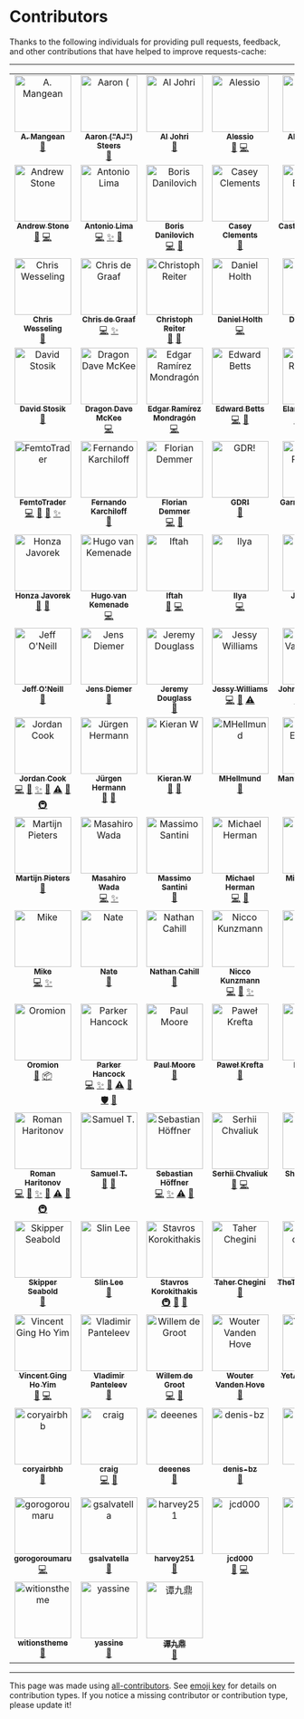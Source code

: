 # Contributors
Thanks to the following individuals for providing pull requests, feedback, and other
contributions that have helped to improve requests-cache:

---

<!-- ALL-CONTRIBUTORS-LIST:START - Do not remove or modify this section -->
<!-- prettier-ignore-start -->
<!-- markdownlint-disable -->
<table>
  <tbody>
    <tr>
      <td align="center" valign="top" width="14.28%"><a href="https://github.com/amangean"><img src="https://avatars.githubusercontent.com/u/3106815?v=4?s=100" width="100px;" alt="A. Mangean"/><br /><sub><b>A. Mangean</b></sub></a><br /><a href="https://github.com/requests-cache/requests-cache/issues?q=author%3Aamangean" title="Bug reports">🐛</a></td>
      <td align="center" valign="top" width="14.28%"><a href="https://meltano.com/"><img src="https://avatars.githubusercontent.com/u/18150651?v=4?s=100" width="100px;" alt="Aaron ("AJ") Steers"/><br /><sub><b>Aaron ("AJ") Steers</b></sub></a><br /><a href="#ideas-aaronsteers" title="Ideas, Planning, & Feedback">🤔</a></td>
      <td align="center" valign="top" width="14.28%"><a href="http://aljohri.com/"><img src="https://avatars.githubusercontent.com/u/2790092?v=4?s=100" width="100px;" alt="Al Johri"/><br /><sub><b>Al Johri</b></sub></a><br /><a href="#ideas-AlJohri" title="Ideas, Planning, & Feedback">🤔</a></td>
      <td align="center" valign="top" width="14.28%"><a href="https://github.com/olk-m"><img src="https://avatars.githubusercontent.com/u/148966056?v=4?s=100" width="100px;" alt="Alessio"/><br /><sub><b>Alessio</b></sub></a><br /><a href="https://github.com/requests-cache/requests-cache/issues?q=author%3Aolk-m" title="Bug reports">🐛</a> <a href="https://github.com/requests-cache/requests-cache/commits?author=olk-m" title="Code">💻</a></td>
      <td align="center" valign="top" width="14.28%"><a href="http://grep.ro/"><img src="https://avatars.githubusercontent.com/u/27617?v=4?s=100" width="100px;" alt="Alex Morega"/><br /><sub><b>Alex Morega</b></sub></a><br /><a href="https://github.com/requests-cache/requests-cache/commits?author=mgax" title="Documentation">📖</a> <a href="https://github.com/requests-cache/requests-cache/issues?q=author%3Amgax" title="Bug reports">🐛</a></td>
      <td align="center" valign="top" width="14.28%"><a href="https://github.com/meowcoder"><img src="https://avatars.githubusercontent.com/u/287868?v=4?s=100" width="100px;" alt="Alex Sinitsin"/><br /><sub><b>Alex Sinitsin</b></sub></a><br /><a href="https://github.com/requests-cache/requests-cache/commits?author=meowcoder" title="Code">💻</a> <a href="https://github.com/requests-cache/requests-cache/issues?q=author%3Ameowcoder" title="Bug reports">🐛</a></td>
      <td align="center" valign="top" width="14.28%"><a href="https://github.com/andrewkittredge"><img src="https://avatars.githubusercontent.com/u/430274?v=4?s=100" width="100px;" alt="Andrew Kittredge"/><br /><sub><b>Andrew Kittredge</b></sub></a><br /><a href="https://github.com/requests-cache/requests-cache/commits?author=andrewkittredge" title="Documentation">📖</a></td>
    </tr>
    <tr>
      <td align="center" valign="top" width="14.28%"><a href="https://github.com/thatguystone"><img src="https://avatars.githubusercontent.com/u/921573?v=4?s=100" width="100px;" alt="Andrew Stone"/><br /><sub><b>Andrew Stone</b></sub></a><br /><a href="https://github.com/requests-cache/requests-cache/issues?q=author%3Athatguystone" title="Bug reports">🐛</a> <a href="https://github.com/requests-cache/requests-cache/commits?author=thatguystone" title="Code">💻</a></td>
      <td align="center" valign="top" width="14.28%"><a href="https://themiurgo.github.io/website"><img src="https://avatars.githubusercontent.com/u/920728?v=4?s=100" width="100px;" alt="Antonio Lima"/><br /><sub><b>Antonio Lima</b></sub></a><br /><a href="https://github.com/requests-cache/requests-cache/commits?author=themiurgo" title="Code">💻</a> <a href="#feature-themiurgo" title="New features">✨</a> <a href="#ideas-themiurgo" title="Ideas, Planning, & Feedback">🤔</a></td>
      <td align="center" valign="top" width="14.28%"><a href="https://github.com/borisdan"><img src="https://avatars.githubusercontent.com/u/5167646?v=4?s=100" width="100px;" alt="Boris Danilovich"/><br /><sub><b>Boris Danilovich</b></sub></a><br /><a href="https://github.com/requests-cache/requests-cache/commits?author=borisdan" title="Code">💻</a> <a href="https://github.com/requests-cache/requests-cache/issues?q=author%3Aborisdan" title="Bug reports">🐛</a></td>
      <td align="center" valign="top" width="14.28%"><a href="https://github.com/caseyclements"><img src="https://avatars.githubusercontent.com/u/737181?v=4?s=100" width="100px;" alt="Casey Clements"/><br /><sub><b>Casey Clements</b></sub></a><br /><a href="#ideas-caseyclements" title="Ideas, Planning, & Feedback">🤔</a></td>
      <td align="center" valign="top" width="14.28%"><a href="https://castedo.com/"><img src="https://avatars.githubusercontent.com/u/1416766?v=4?s=100" width="100px;" alt="Castedo Ellerman"/><br /><sub><b>Castedo Ellerman</b></sub></a><br /><a href="https://github.com/requests-cache/requests-cache/issues?q=author%3Acastedo" title="Bug reports">🐛</a> <a href="#ideas-castedo" title="Ideas, Planning, & Feedback">🤔</a></td>
      <td align="center" valign="top" width="14.28%"><a href="http://char101.github.io/"><img src="https://avatars.githubusercontent.com/u/71255?v=4?s=100" width="100px;" alt="Charles"/><br /><sub><b>Charles</b></sub></a><br /><a href="https://github.com/requests-cache/requests-cache/issues?q=author%3Achar101" title="Bug reports">🐛</a></td>
      <td align="center" valign="top" width="14.28%"><a href="https://github.com/charles-cooper"><img src="https://avatars.githubusercontent.com/u/3867501?v=4?s=100" width="100px;" alt="Charles Cooper"/><br /><sub><b>Charles Cooper</b></sub></a><br /><a href="https://github.com/requests-cache/requests-cache/issues?q=author%3Acharles-cooper" title="Bug reports">🐛</a> <a href="https://github.com/requests-cache/requests-cache/commits?author=charles-cooper" title="Code">💻</a></td>
    </tr>
    <tr>
      <td align="center" valign="top" width="14.28%"><a href="https://github.com/CharString"><img src="https://avatars.githubusercontent.com/u/325643?v=4?s=100" width="100px;" alt="Chris Wesseling"/><br /><sub><b>Chris Wesseling</b></sub></a><br /><a href="#ideas-CharString" title="Ideas, Planning, & Feedback">🤔</a></td>
      <td align="center" valign="top" width="14.28%"><a href="https://github.com/christopher-dG"><img src="https://avatars.githubusercontent.com/u/17228795?v=4?s=100" width="100px;" alt="Chris de Graaf"/><br /><sub><b>Chris de Graaf</b></sub></a><br /><a href="https://github.com/requests-cache/requests-cache/commits?author=christopher-dG" title="Code">💻</a> <a href="#feature-christopher-dG" title="New features">✨</a></td>
      <td align="center" valign="top" width="14.28%"><a href="http://lazka.github.io/"><img src="https://avatars.githubusercontent.com/u/991986?v=4?s=100" width="100px;" alt="Christoph Reiter"/><br /><sub><b>Christoph Reiter</b></sub></a><br /><a href="https://github.com/requests-cache/requests-cache/issues?q=author%3Alazka" title="Bug reports">🐛</a> <a href="#ideas-lazka" title="Ideas, Planning, & Feedback">🤔</a></td>
      <td align="center" valign="top" width="14.28%"><a href="https://monotreme.club/"><img src="https://avatars.githubusercontent.com/u/208018?v=4?s=100" width="100px;" alt="Daniel Holth"/><br /><sub><b>Daniel Holth</b></sub></a><br /><a href="https://github.com/requests-cache/requests-cache/commits?author=dholth" title="Code">💻</a></td>
      <td align="center" valign="top" width="14.28%"><a href="http://twitter.com/daniel_aus_wa"><img src="https://avatars.githubusercontent.com/u/128286?v=4?s=100" width="100px;" alt="Daniel Rech"/><br /><sub><b>Daniel Rech</b></sub></a><br /><a href="https://github.com/requests-cache/requests-cache/commits?author=dmr" title="Code">💻</a> <a href="https://github.com/requests-cache/requests-cache/commits?author=dmr" title="Documentation">📖</a></td>
      <td align="center" valign="top" width="14.28%"><a href="https://github.com/gismaps"><img src="https://avatars.githubusercontent.com/u/65092729?v=4?s=100" width="100px;" alt="David GIS"/><br /><sub><b>David GIS</b></sub></a><br /><a href="https://github.com/requests-cache/requests-cache/issues?q=author%3Agismaps" title="Bug reports">🐛</a></td>
      <td align="center" valign="top" width="14.28%"><a href="https://github.com/DavidSchmidt00"><img src="https://avatars.githubusercontent.com/u/43894937?v=4?s=100" width="100px;" alt="David Schmidt"/><br /><sub><b>David Schmidt</b></sub></a><br /><a href="https://github.com/requests-cache/requests-cache/issues?q=author%3ADavidSchmidt00" title="Bug reports">🐛</a> <a href="https://github.com/requests-cache/requests-cache/commits?author=DavidSchmidt00" title="Code">💻</a></td>
    </tr>
    <tr>
      <td align="center" valign="top" width="14.28%"><a href="http://davidstosik.github.io/"><img src="https://avatars.githubusercontent.com/u/816901?v=4?s=100" width="100px;" alt="David Stosik"/><br /><sub><b>David Stosik</b></sub></a><br /><a href="https://github.com/requests-cache/requests-cache/issues?q=author%3Adavidstosik" title="Bug reports">🐛</a></td>
      <td align="center" valign="top" width="14.28%"><a href="https://github.com/scraperdragon"><img src="https://avatars.githubusercontent.com/u/1957682?v=4?s=100" width="100px;" alt="Dragon Dave McKee"/><br /><sub><b>Dragon Dave McKee</b></sub></a><br /><a href="https://github.com/requests-cache/requests-cache/commits?author=scraperdragon" title="Code">💻</a></td>
      <td align="center" valign="top" width="14.28%"><a href="https://edgarrmondragon.github.io/"><img src="https://avatars.githubusercontent.com/u/16805946?v=4?s=100" width="100px;" alt="Edgar Ramírez Mondragón"/><br /><sub><b>Edgar Ramírez Mondragón</b></sub></a><br /><a href="https://github.com/requests-cache/requests-cache/commits?author=edgarrmondragon" title="Code">💻</a></td>
      <td align="center" valign="top" width="14.28%"><a href="http://edwardbetts.com/"><img src="https://avatars.githubusercontent.com/u/3818?v=4?s=100" width="100px;" alt="Edward Betts"/><br /><sub><b>Edward Betts</b></sub></a><br /><a href="https://github.com/requests-cache/requests-cache/commits?author=EdwardBetts" title="Code">💻</a> <a href="https://github.com/requests-cache/requests-cache/commits?author=EdwardBetts" title="Documentation">📖</a></td>
      <td align="center" valign="top" width="14.28%"><a href="https://github.com/glensc"><img src="https://avatars.githubusercontent.com/u/199095?v=4?s=100" width="100px;" alt="Elan Ruusamäe"/><br /><sub><b>Elan Ruusamäe</b></sub></a><br /><a href="https://github.com/requests-cache/requests-cache/issues?q=author%3Aglensc" title="Bug reports">🐛</a> <a href="https://github.com/requests-cache/requests-cache/commits?author=glensc" title="Documentation">📖</a> <a href="#ideas-glensc" title="Ideas, Planning, & Feedback">🤔</a> <a href="https://github.com/requests-cache/requests-cache/commits?author=glensc" title="Code">💻</a></td>
      <td align="center" valign="top" width="14.28%"><a href="https://github.com/Querela"><img src="https://avatars.githubusercontent.com/u/1648294?v=4?s=100" width="100px;" alt="Erik Körner"/><br /><sub><b>Erik Körner</b></sub></a><br /><a href="https://github.com/requests-cache/requests-cache/issues?q=author%3AQuerela" title="Bug reports">🐛</a> <a href="#ideas-Querela" title="Ideas, Planning, & Feedback">🤔</a></td>
      <td align="center" valign="top" width="14.28%"><a href="https://github.com/dericke"><img src="https://avatars.githubusercontent.com/u/3587185?v=4?s=100" width="100px;" alt="Evan D"/><br /><sub><b>Evan D</b></sub></a><br /><a href="https://github.com/requests-cache/requests-cache/issues?q=author%3Adericke" title="Bug reports">🐛</a></td>
    </tr>
    <tr>
      <td align="center" valign="top" width="14.28%"><a href="https://femtotrader.github.io/"><img src="https://avatars.githubusercontent.com/u/5049737?v=4?s=100" width="100px;" alt="FemtoTrader"/><br /><sub><b>FemtoTrader</b></sub></a><br /><a href="https://github.com/requests-cache/requests-cache/commits?author=femtotrader" title="Code">💻</a> <a href="https://github.com/requests-cache/requests-cache/issues?q=author%3Afemtotrader" title="Bug reports">🐛</a> <a href="#ideas-femtotrader" title="Ideas, Planning, & Feedback">🤔</a> <a href="#feature-femtotrader" title="New features">✨</a></td>
      <td align="center" valign="top" width="14.28%"><a href="https://ferkarchiloff.dev/"><img src="https://avatars.githubusercontent.com/u/29988718?v=4?s=100" width="100px;" alt="Fernando Karchiloff"/><br /><sub><b>Fernando Karchiloff</b></sub></a><br /><a href="https://github.com/requests-cache/requests-cache/issues?q=author%3AFernandoKGA" title="Bug reports">🐛</a></td>
      <td align="center" valign="top" width="14.28%"><a href="http://www.floriandemmer.com/"><img src="https://avatars.githubusercontent.com/u/630975?v=4?s=100" width="100px;" alt="Florian Demmer"/><br /><sub><b>Florian Demmer</b></sub></a><br /><a href="https://github.com/requests-cache/requests-cache/commits?author=fdemmer" title="Code">💻</a> <a href="https://github.com/requests-cache/requests-cache/issues?q=author%3Afdemmer" title="Bug reports">🐛</a></td>
      <td align="center" valign="top" width="14.28%"><a href="https://gdr.name/"><img src="https://avatars.githubusercontent.com/u/315648?v=4?s=100" width="100px;" alt="GDR!"/><br /><sub><b>GDR!</b></sub></a><br /><a href="https://github.com/requests-cache/requests-cache/issues?q=author%3Agjedeer" title="Bug reports">🐛</a></td>
      <td align="center" valign="top" width="14.28%"><a href="https://github.com/Garrett-R"><img src="https://avatars.githubusercontent.com/u/6614695?v=4?s=100" width="100px;" alt="Garrett Reynolds"/><br /><sub><b>Garrett Reynolds</b></sub></a><br /><a href="https://github.com/requests-cache/requests-cache/commits?author=Garrett-R" title="Code">💻</a></td>
      <td align="center" valign="top" width="14.28%"><a href="https://github.com/gregdingle"><img src="https://avatars.githubusercontent.com/u/28797?v=4?s=100" width="100px;" alt="Greg Dingle"/><br /><sub><b>Greg Dingle</b></sub></a><br /><a href="#ideas-gregdingle" title="Ideas, Planning, & Feedback">🤔</a></td>
      <td align="center" valign="top" width="14.28%"><a href="https://github.com/chengguangnan"><img src="https://avatars.githubusercontent.com/u/861069?v=4?s=100" width="100px;" alt="Guangnan Cheng"/><br /><sub><b>Guangnan Cheng</b></sub></a><br /><a href="https://github.com/requests-cache/requests-cache/commits?author=chengguangnan" title="Code">💻</a> <a href="#feature-chengguangnan" title="New features">✨</a></td>
    </tr>
    <tr>
      <td align="center" valign="top" width="14.28%"><a href="https://honzajavorek.cz/"><img src="https://avatars.githubusercontent.com/u/283441?v=4?s=100" width="100px;" alt="Honza Javorek"/><br /><sub><b>Honza Javorek</b></sub></a><br /><a href="https://github.com/requests-cache/requests-cache/issues?q=author%3Ahonzajavorek" title="Bug reports">🐛</a> <a href="#ideas-honzajavorek" title="Ideas, Planning, & Feedback">🤔</a></td>
      <td align="center" valign="top" width="14.28%"><a href="https://github.com/hugovk"><img src="https://avatars.githubusercontent.com/u/1324225?v=4?s=100" width="100px;" alt="Hugo van Kemenade"/><br /><sub><b>Hugo van Kemenade</b></sub></a><br /><a href="https://github.com/requests-cache/requests-cache/commits?author=hugovk" title="Code">💻</a></td>
      <td align="center" valign="top" width="14.28%"><a href="https://github.com/Iftahh"><img src="https://avatars.githubusercontent.com/u/798544?v=4?s=100" width="100px;" alt="Iftah"/><br /><sub><b>Iftah</b></sub></a><br /><a href="https://github.com/requests-cache/requests-cache/issues?q=author%3AIftahh" title="Bug reports">🐛</a> <a href="https://github.com/requests-cache/requests-cache/commits?author=Iftahh" title="Code">💻</a></td>
      <td align="center" valign="top" width="14.28%"><a href="https://github.com/libbkmz"><img src="https://avatars.githubusercontent.com/u/1144960?v=4?s=100" width="100px;" alt="Ilya"/><br /><sub><b>Ilya</b></sub></a><br /><a href="https://github.com/requests-cache/requests-cache/commits?author=libbkmz" title="Code">💻</a></td>
      <td align="center" valign="top" width="14.28%"><a href="https://rob.gant.ninja/"><img src="https://avatars.githubusercontent.com/u/710553?v=4?s=100" width="100px;" alt="J Rob Gant"/><br /><sub><b>J Rob Gant</b></sub></a><br /><a href="https://github.com/requests-cache/requests-cache/commits?author=rgant" title="Code">💻</a> <a href="https://github.com/requests-cache/requests-cache/issues?q=author%3Argant" title="Bug reports">🐛</a></td>
      <td align="center" valign="top" width="14.28%"><a href="https://jacebrowning.info/"><img src="https://avatars.githubusercontent.com/u/939501?v=4?s=100" width="100px;" alt="Jace Browning"/><br /><sub><b>Jace Browning</b></sub></a><br /><a href="https://github.com/requests-cache/requests-cache/commits?author=jacebrowning" title="Code">💻</a> <a href="https://github.com/requests-cache/requests-cache/commits?author=jacebrowning" title="Documentation">📖</a></td>
      <td align="center" valign="top" width="14.28%"><a href="https://github.com/jsemric"><img src="https://avatars.githubusercontent.com/u/22685064?v=4?s=100" width="100px;" alt="Jakub Semrič"/><br /><sub><b>Jakub Semrič</b></sub></a><br /><a href="https://github.com/requests-cache/requests-cache/commits?author=jsemric" title="Code">💻</a> <a href="#ideas-jsemric" title="Ideas, Planning, & Feedback">🤔</a></td>
    </tr>
    <tr>
      <td align="center" valign="top" width="14.28%"><a href="https://www.patentbots.com/"><img src="https://avatars.githubusercontent.com/u/55557751?v=4?s=100" width="100px;" alt="Jeff O'Neill"/><br /><sub><b>Jeff O'Neill</b></sub></a><br /><a href="https://github.com/requests-cache/requests-cache/issues?q=author%3Apb-jeff-oneill" title="Bug reports">🐛</a></td>
      <td align="center" valign="top" width="14.28%"><a href="http://www.jensdiemer.de/"><img src="https://avatars.githubusercontent.com/u/71315?v=4?s=100" width="100px;" alt="Jens Diemer"/><br /><sub><b>Jens Diemer</b></sub></a><br /><a href="https://github.com/requests-cache/requests-cache/issues?q=author%3Ajedie" title="Bug reports">🐛</a></td>
      <td align="center" valign="top" width="14.28%"><a href="http://jeremydouglass.com/"><img src="https://avatars.githubusercontent.com/u/798570?v=4?s=100" width="100px;" alt="Jeremy Douglass"/><br /><sub><b>Jeremy Douglass</b></sub></a><br /><a href="#ideas-jeremydouglass" title="Ideas, Planning, & Feedback">🤔</a></td>
      <td align="center" valign="top" width="14.28%"><a href="https://github.com/jkwill87"><img src="https://avatars.githubusercontent.com/u/4343678?v=4?s=100" width="100px;" alt="Jessy Williams"/><br /><sub><b>Jessy Williams</b></sub></a><br /><a href="https://github.com/requests-cache/requests-cache/commits?author=jkwill87" title="Code">💻</a> <a href="https://github.com/requests-cache/requests-cache/issues?q=author%3Ajkwill87" title="Bug reports">🐛</a> <a href="https://github.com/requests-cache/requests-cache/commits?author=jkwill87" title="Tests">⚠️</a></td>
      <td align="center" valign="top" width="14.28%"><a href="https://www.openhub.net/accounts/jayvdb"><img src="https://avatars.githubusercontent.com/u/15092?v=4?s=100" width="100px;" alt="John Vandenberg"/><br /><sub><b>John Vandenberg</b></sub></a><br /><a href="#infra-jayvdb" title="Infrastructure (Hosting, Build-Tools, etc)">🚇</a> <a href="#platform-jayvdb" title="Packaging/porting to new platform">📦</a> <a href="https://github.com/requests-cache/requests-cache/commits?author=jayvdb" title="Tests">⚠️</a></td>
      <td align="center" valign="top" width="14.28%"><a href="https://github.com/johnraz"><img src="https://avatars.githubusercontent.com/u/304164?v=4?s=100" width="100px;" alt="Jonathan Liuti"/><br /><sub><b>Jonathan Liuti</b></sub></a><br /><a href="https://github.com/requests-cache/requests-cache/issues?q=author%3Ajohnraz" title="Bug reports">🐛</a></td>
      <td align="center" valign="top" width="14.28%"><a href="https://github.com/jonasjancarik"><img src="https://avatars.githubusercontent.com/u/2459191?v=4?s=100" width="100px;" alt="Jonáš Jančařík"/><br /><sub><b>Jonáš Jančařík</b></sub></a><br /><a href="https://github.com/requests-cache/requests-cache/issues?q=author%3Ajonasjancarik" title="Bug reports">🐛</a></td>
    </tr>
    <tr>
      <td align="center" valign="top" width="14.28%"><a href="https://github.com/JWCook"><img src="https://avatars.githubusercontent.com/u/419936?v=4?s=100" width="100px;" alt="Jordan Cook"/><br /><sub><b>Jordan Cook</b></sub></a><br /><a href="https://github.com/requests-cache/requests-cache/commits?author=JWCook" title="Code">💻</a> <a href="#maintenance-JWCook" title="Maintenance">🚧</a> <a href="#feature-JWCook" title="New features">✨</a> <a href="https://github.com/requests-cache/requests-cache/issues?q=author%3AJWCook" title="Bug reports">🐛</a> <a href="https://github.com/requests-cache/requests-cache/commits?author=JWCook" title="Tests">⚠️</a> <a href="https://github.com/requests-cache/requests-cache/commits?author=JWCook" title="Documentation">📖</a> <a href="#infra-JWCook" title="Infrastructure (Hosting, Build-Tools, etc)">🚇</a></td>
      <td align="center" valign="top" width="14.28%"><a href="http://jhermann.github.io/"><img src="https://avatars.githubusercontent.com/u/1068245?v=4?s=100" width="100px;" alt="Jürgen Hermann"/><br /><sub><b>Jürgen Hermann</b></sub></a><br /><a href="https://github.com/requests-cache/requests-cache/issues?q=author%3Ajhermann" title="Bug reports">🐛</a> <a href="#ideas-jhermann" title="Ideas, Planning, & Feedback">🤔</a></td>
      <td align="center" valign="top" width="14.28%"><a href="https://github.com/FredHappyface"><img src="https://avatars.githubusercontent.com/u/41634689?v=4?s=100" width="100px;" alt="Kieran W"/><br /><sub><b>Kieran W</b></sub></a><br /><a href="https://github.com/requests-cache/requests-cache/commits?author=FredHappyface" title="Documentation">📖</a> <a href="https://github.com/requests-cache/requests-cache/issues?q=author%3AFredHappyface" title="Bug reports">🐛</a></td>
      <td align="center" valign="top" width="14.28%"><a href="https://github.com/MHellmund"><img src="https://avatars.githubusercontent.com/u/1593619?v=4?s=100" width="100px;" alt="MHellmund"/><br /><sub><b>MHellmund</b></sub></a><br /><a href="https://github.com/requests-cache/requests-cache/issues?q=author%3AMHellmund" title="Bug reports">🐛</a></td>
      <td align="center" valign="top" width="14.28%"><a href="https://github.com/meggiman"><img src="https://avatars.githubusercontent.com/u/7403253?v=4?s=100" width="100px;" alt="Manuel Eggimann"/><br /><sub><b>Manuel Eggimann</b></sub></a><br /><a href="https://github.com/requests-cache/requests-cache/issues?q=author%3Ameggiman" title="Bug reports">🐛</a> <a href="https://github.com/requests-cache/requests-cache/commits?author=meggiman" title="Code">💻</a></td>
      <td align="center" valign="top" width="14.28%"><a href="http://marc-abramowitz.com/"><img src="https://avatars.githubusercontent.com/u/305268?v=4?s=100" width="100px;" alt="Marc Abramowitz"/><br /><sub><b>Marc Abramowitz</b></sub></a><br /><a href="https://github.com/requests-cache/requests-cache/commits?author=msabramo" title="Code">💻</a> <a href="https://github.com/requests-cache/requests-cache/commits?author=msabramo" title="Documentation">📖</a></td>
      <td align="center" valign="top" width="14.28%"><a href="https://gedmin.as/"><img src="https://avatars.githubusercontent.com/u/159967?v=4?s=100" width="100px;" alt="Marius Gedminas"/><br /><sub><b>Marius Gedminas</b></sub></a><br /><a href="https://github.com/requests-cache/requests-cache/commits?author=mgedmin" title="Code">💻</a> <a href="https://github.com/requests-cache/requests-cache/issues?q=author%3Amgedmin" title="Bug reports">🐛</a></td>
    </tr>
    <tr>
      <td align="center" valign="top" width="14.28%"><a href="http://www.zopatista.com/"><img src="https://avatars.githubusercontent.com/u/46775?v=4?s=100" width="100px;" alt="Martijn Pieters"/><br /><sub><b>Martijn Pieters</b></sub></a><br /><a href="#ideas-mjpieters" title="Ideas, Planning, & Feedback">🤔</a></td>
      <td align="center" valign="top" width="14.28%"><a href="https://lab.ar90n.net/"><img src="https://avatars.githubusercontent.com/u/2285892?v=4?s=100" width="100px;" alt="Masahiro Wada"/><br /><sub><b>Masahiro Wada</b></sub></a><br /><a href="https://github.com/requests-cache/requests-cache/commits?author=ar90n" title="Code">💻</a> <a href="#feature-ar90n" title="New features">✨</a></td>
      <td align="center" valign="top" width="14.28%"><a href="https://santini.di.unimi.it/"><img src="https://avatars.githubusercontent.com/u/612826?v=4?s=100" width="100px;" alt="Massimo Santini"/><br /><sub><b>Massimo Santini</b></sub></a><br /><a href="#ideas-mapio" title="Ideas, Planning, & Feedback">🤔</a></td>
      <td align="center" valign="top" width="14.28%"><a href="http://www.mherman.org/"><img src="https://avatars.githubusercontent.com/u/2018167?v=4?s=100" width="100px;" alt="Michael Herman"/><br /><sub><b>Michael Herman</b></sub></a><br /><a href="https://github.com/requests-cache/requests-cache/commits?author=mjhea0" title="Code">💻</a> <a href="https://github.com/requests-cache/requests-cache/commits?author=mjhea0" title="Documentation">📖</a></td>
      <td align="center" valign="top" width="14.28%"><a href="https://github.com/mportesdev"><img src="https://avatars.githubusercontent.com/u/43098013?v=4?s=100" width="100px;" alt="Michal Porteš"/><br /><sub><b>Michal Porteš</b></sub></a><br /><a href="https://github.com/requests-cache/requests-cache/issues?q=author%3Amportesdev" title="Bug reports">🐛</a> <a href="https://github.com/requests-cache/requests-cache/commits?author=mportesdev" title="Code">💻</a></td>
      <td align="center" valign="top" width="14.28%"><a href="https://mgorny.pl/"><img src="https://avatars.githubusercontent.com/u/110765?v=4?s=100" width="100px;" alt="Michał Górny"/><br /><sub><b>Michał Górny</b></sub></a><br /><a href="#infra-mgorny" title="Infrastructure (Hosting, Build-Tools, etc)">🚇</a></td>
      <td align="center" valign="top" width="14.28%"><a href="https://github.com/mnowotka"><img src="https://avatars.githubusercontent.com/u/837119?v=4?s=100" width="100px;" alt="Michał Nowotka"/><br /><sub><b>Michał Nowotka</b></sub></a><br /><a href="#ideas-mnowotka" title="Ideas, Planning, & Feedback">🤔</a></td>
    </tr>
    <tr>
      <td align="center" valign="top" width="14.28%"><a href="https://beaumont.dev/"><img src="https://avatars.githubusercontent.com/u/2266568?v=4?s=100" width="100px;" alt="Mike"/><br /><sub><b>Mike</b></sub></a><br /><a href="https://github.com/requests-cache/requests-cache/commits?author=michaelbeaumont" title="Code">💻</a> <a href="#feature-michaelbeaumont" title="New features">✨</a></td>
      <td align="center" valign="top" width="14.28%"><a href="https://github.com/n-a-t-e"><img src="https://avatars.githubusercontent.com/u/26209011?v=4?s=100" width="100px;" alt="Nate"/><br /><sub><b>Nate</b></sub></a><br /><a href="https://github.com/requests-cache/requests-cache/issues?q=author%3An-a-t-e" title="Bug reports">🐛</a></td>
      <td align="center" valign="top" width="14.28%"><a href="https://nathancahill.com/"><img src="https://avatars.githubusercontent.com/u/1383872?v=4?s=100" width="100px;" alt="Nathan Cahill"/><br /><sub><b>Nathan Cahill</b></sub></a><br /><a href="https://github.com/requests-cache/requests-cache/issues?q=author%3Anathancahill" title="Bug reports">🐛</a></td>
      <td align="center" valign="top" width="14.28%"><a href="https://niccokunzmann.github.io/"><img src="https://avatars.githubusercontent.com/u/564768?v=4?s=100" width="100px;" alt="Nicco Kunzmann"/><br /><sub><b>Nicco Kunzmann</b></sub></a><br /><a href="https://github.com/requests-cache/requests-cache/commits?author=niccokunzmann" title="Code">💻</a> <a href="https://github.com/requests-cache/requests-cache/commits?author=niccokunzmann" title="Documentation">📖</a> <a href="#feature-niccokunzmann" title="New features">✨</a></td>
      <td align="center" valign="top" width="14.28%"><a href="https://gitlab.com/kousu"><img src="https://avatars.githubusercontent.com/u/987487?v=4?s=100" width="100px;" alt="Nick"/><br /><sub><b>Nick</b></sub></a><br /><a href="#ideas-kousu" title="Ideas, Planning, & Feedback">🤔</a></td>
      <td align="center" valign="top" width="14.28%"><a href="https://github.com/nschloe"><img src="https://avatars.githubusercontent.com/u/181628?v=4?s=100" width="100px;" alt="Nico Schlömer"/><br /><sub><b>Nico Schlömer</b></sub></a><br /><a href="https://github.com/requests-cache/requests-cache/commits?author=nschloe" title="Code">💻</a> <a href="#ideas-nschloe" title="Ideas, Planning, & Feedback">🤔</a></td>
      <td align="center" valign="top" width="14.28%"><a href="https://github.com/olivierdalang"><img src="https://avatars.githubusercontent.com/u/1894106?v=4?s=100" width="100px;" alt="Olivier Dalang"/><br /><sub><b>Olivier Dalang</b></sub></a><br /><a href="https://github.com/requests-cache/requests-cache/commits?author=olivierdalang" title="Code">💻</a></td>
    </tr>
    <tr>
      <td align="center" valign="top" width="14.28%"><a href="https://github.com/carlosal1015"><img src="https://avatars.githubusercontent.com/u/21283014?v=4?s=100" width="100px;" alt="Oromion"/><br /><sub><b>Oromion</b></sub></a><br /><a href="https://github.com/requests-cache/requests-cache/issues?q=author%3Acarlosal1015" title="Bug reports">🐛</a> <a href="#platform-carlosal1015" title="Packaging/porting to new platform">📦</a></td>
      <td align="center" valign="top" width="14.28%"><a href="https://github.com/parkerhancock"><img src="https://avatars.githubusercontent.com/u/633163?v=4?s=100" width="100px;" alt="Parker Hancock"/><br /><sub><b>Parker Hancock</b></sub></a><br /><a href="https://github.com/requests-cache/requests-cache/commits?author=parkerhancock" title="Code">💻</a> <a href="#feature-parkerhancock" title="New features">✨</a> <a href="https://github.com/requests-cache/requests-cache/issues?q=author%3Aparkerhancock" title="Bug reports">🐛</a> <a href="https://github.com/requests-cache/requests-cache/commits?author=parkerhancock" title="Tests">⚠️</a> <a href="https://github.com/requests-cache/requests-cache/commits?author=parkerhancock" title="Documentation">📖</a> <a href="#security-parkerhancock" title="Security">🛡️</a> <a href="#ideas-parkerhancock" title="Ideas, Planning, & Feedback">🤔</a></td>
      <td align="center" valign="top" width="14.28%"><a href="https://github.com/pfmoore"><img src="https://avatars.githubusercontent.com/u/1110419?v=4?s=100" width="100px;" alt="Paul Moore"/><br /><sub><b>Paul Moore</b></sub></a><br /><a href="#ideas-pfmoore" title="Ideas, Planning, & Feedback">🤔</a></td>
      <td align="center" valign="top" width="14.28%"><a href="https://github.com/pkrefta"><img src="https://avatars.githubusercontent.com/u/565487?v=4?s=100" width="100px;" alt="Paweł Krefta"/><br /><sub><b>Paweł Krefta</b></sub></a><br /><a href="https://github.com/requests-cache/requests-cache/issues?q=author%3Apkrefta" title="Bug reports">🐛</a></td>
      <td align="center" valign="top" width="14.28%"><a href="https://phil.red/"><img src="https://avatars.githubusercontent.com/u/291575?v=4?s=100" width="100px;" alt="Philipp A."/><br /><sub><b>Philipp A.</b></sub></a><br /><a href="https://github.com/requests-cache/requests-cache/issues?q=author%3Aflying-sheep" title="Bug reports">🐛</a></td>
      <td align="center" valign="top" width="14.28%"><a href="https://rasmuse.github.io/"><img src="https://avatars.githubusercontent.com/u/1210973?v=4?s=100" width="100px;" alt="Rasmus Einarsson"/><br /><sub><b>Rasmus Einarsson</b></sub></a><br /><a href="https://github.com/requests-cache/requests-cache/issues?q=author%3Arasmuse" title="Bug reports">🐛</a></td>
      <td align="center" valign="top" width="14.28%"><a href="https://roderic.ca/"><img src="https://avatars.githubusercontent.com/u/6867226?v=4?s=100" width="100px;" alt="Roderic Day"/><br /><sub><b>Roderic Day</b></sub></a><br /><a href="https://github.com/requests-cache/requests-cache/issues?q=author%3ARodericDay" title="Bug reports">🐛</a></td>
    </tr>
    <tr>
      <td align="center" valign="top" width="14.28%"><a href="https://github.com/reclosedev"><img src="https://avatars.githubusercontent.com/u/660112?v=4?s=100" width="100px;" alt="Roman Haritonov"/><br /><sub><b>Roman Haritonov</b></sub></a><br /><a href="https://github.com/requests-cache/requests-cache/commits?author=reclosedev" title="Code">💻</a> <a href="#maintenance-reclosedev" title="Maintenance">🚧</a> <a href="#feature-reclosedev" title="New features">✨</a> <a href="https://github.com/requests-cache/requests-cache/issues?q=author%3Areclosedev" title="Bug reports">🐛</a> <a href="https://github.com/requests-cache/requests-cache/commits?author=reclosedev" title="Tests">⚠️</a> <a href="https://github.com/requests-cache/requests-cache/commits?author=reclosedev" title="Documentation">📖</a> <a href="#infra-reclosedev" title="Infrastructure (Hosting, Build-Tools, etc)">🚇</a></td>
      <td align="center" valign="top" width="14.28%"><a href="https://www.facebook.com/avasamdev"><img src="https://avatars.githubusercontent.com/u/1350584?v=4?s=100" width="100px;" alt="Samuel T."/><br /><sub><b>Samuel T.</b></sub></a><br /><a href="https://github.com/requests-cache/requests-cache/issues?q=author%3AAvasam" title="Bug reports">🐛</a> <a href="#ideas-Avasam" title="Ideas, Planning, & Feedback">🤔</a></td>
      <td align="center" valign="top" width="14.28%"><a href="https://sebastian-hoeffner.de/"><img src="https://avatars.githubusercontent.com/u/1836815?v=4?s=100" width="100px;" alt="Sebastian Höffner"/><br /><sub><b>Sebastian Höffner</b></sub></a><br /><a href="https://github.com/requests-cache/requests-cache/commits?author=shoeffner" title="Code">💻</a> <a href="#feature-shoeffner" title="New features">✨</a> <a href="https://github.com/requests-cache/requests-cache/commits?author=shoeffner" title="Tests">⚠️</a> <a href="#ideas-shoeffner" title="Ideas, Planning, & Feedback">🤔</a></td>
      <td align="center" valign="top" width="14.28%"><a href="https://github.com/grubberr"><img src="https://avatars.githubusercontent.com/u/195743?v=4?s=100" width="100px;" alt="Serhii Chvaliuk"/><br /><sub><b>Serhii Chvaliuk</b></sub></a><br /><a href="https://github.com/requests-cache/requests-cache/issues?q=author%3Agrubberr" title="Bug reports">🐛</a> <a href="https://github.com/requests-cache/requests-cache/commits?author=grubberr" title="Code">💻</a></td>
      <td align="center" valign="top" width="14.28%"><a href="https://github.com/ShaneHarvey"><img src="https://avatars.githubusercontent.com/u/5015933?v=4?s=100" width="100px;" alt="Shane Harvey"/><br /><sub><b>Shane Harvey</b></sub></a><br /><a href="#ideas-ShaneHarvey" title="Ideas, Planning, & Feedback">🤔</a></td>
      <td align="center" valign="top" width="14.28%"><a href="https://sbiewald.de/"><img src="https://avatars.githubusercontent.com/u/5983372?v=4?s=100" width="100px;" alt="Simon Biewald"/><br /><sub><b>Simon Biewald</b></sub></a><br /><a href="#security-Varbin" title="Security">🛡️</a> <a href="#ideas-Varbin" title="Ideas, Planning, & Feedback">🤔</a></td>
      <td align="center" valign="top" width="14.28%"><a href="https://github.com/sleiner"><img src="https://avatars.githubusercontent.com/u/6379313?v=4?s=100" width="100px;" alt="Simon Leiner"/><br /><sub><b>Simon Leiner</b></sub></a><br /><a href="https://github.com/requests-cache/requests-cache/commits?author=sleiner" title="Code">💻</a> <a href="#feature-sleiner" title="New features">✨</a></td>
    </tr>
    <tr>
      <td align="center" valign="top" width="14.28%"><a href="https://github.com/jseabold"><img src="https://avatars.githubusercontent.com/u/296164?v=4?s=100" width="100px;" alt="Skipper Seabold"/><br /><sub><b>Skipper Seabold</b></sub></a><br /><a href="https://github.com/requests-cache/requests-cache/issues?q=author%3Ajseabold" title="Bug reports">🐛</a></td>
      <td align="center" valign="top" width="14.28%"><a href="http://pathmind.com/"><img src="https://avatars.githubusercontent.com/u/1197406?v=4?s=100" width="100px;" alt="Slin Lee"/><br /><sub><b>Slin Lee</b></sub></a><br /><a href="https://github.com/requests-cache/requests-cache/commits?author=slinlee" title="Documentation">📖</a></td>
      <td align="center" valign="top" width="14.28%"><a href="https://www.stavros.io/"><img src="https://avatars.githubusercontent.com/u/23648?v=4?s=100" width="100px;" alt="Stavros Korokithakis"/><br /><sub><b>Stavros Korokithakis</b></sub></a><br /><a href="#infra-skorokithakis" title="Infrastructure (Hosting, Build-Tools, etc)">🚇</a> <a href="#tool-skorokithakis" title="Tools">🔧</a> <a href="https://github.com/requests-cache/requests-cache/commits?author=skorokithakis" title="Documentation">📖</a></td>
      <td align="center" valign="top" width="14.28%"><a href="https://cheginit.github.io/"><img src="https://avatars.githubusercontent.com/u/13016644?v=4?s=100" width="100px;" alt="Taher Chegini"/><br /><sub><b>Taher Chegini</b></sub></a><br /><a href="https://github.com/requests-cache/requests-cache/issues?q=author%3Acheginit" title="Bug reports">🐛</a></td>
      <td align="center" valign="top" width="14.28%"><a href="https://github.com/TheTechromancer"><img src="https://avatars.githubusercontent.com/u/20261699?v=4?s=100" width="100px;" alt="TheTechromancer"/><br /><sub><b>TheTechromancer</b></sub></a><br /><a href="https://github.com/requests-cache/requests-cache/issues?q=author%3ATheTechromancer" title="Bug reports">🐛</a></td>
      <td align="center" valign="top" width="14.28%"><a href="https://netomi.github.io/"><img src="https://avatars.githubusercontent.com/u/1048055?v=4?s=100" width="100px;" alt="Thomas Neidhart"/><br /><sub><b>Thomas Neidhart</b></sub></a><br /><a href="https://github.com/requests-cache/requests-cache/issues?q=author%3Anetomi" title="Bug reports">🐛</a> <a href="https://github.com/requests-cache/requests-cache/commits?author=netomi" title="Code">💻</a></td>
      <td align="center" valign="top" width="14.28%"><a href="https://github.com/ValueRaider"><img src="https://avatars.githubusercontent.com/u/96923577?v=4?s=100" width="100px;" alt="ValueRaider"/><br /><sub><b>ValueRaider</b></sub></a><br /><a href="https://github.com/requests-cache/requests-cache/commits?author=ValueRaider" title="Documentation">📖</a></td>
    </tr>
    <tr>
      <td align="center" valign="top" width="14.28%"><a href="https://www.thedataschool.com.au/the-team/vincent-ging-ho-yim/"><img src="https://avatars.githubusercontent.com/u/28189684?v=4?s=100" width="100px;" alt="Vincent Ging Ho Yim"/><br /><sub><b>Vincent Ging Ho Yim</b></sub></a><br /><a href="https://github.com/requests-cache/requests-cache/issues?q=author%3Acenviity" title="Bug reports">🐛</a> <a href="https://github.com/requests-cache/requests-cache/commits?author=cenviity" title="Code">💻</a></td>
      <td align="center" valign="top" width="14.28%"><a href="https://vladimir.panteleev.md/"><img src="https://avatars.githubusercontent.com/u/160894?v=4?s=100" width="100px;" alt="Vladimir Panteleev"/><br /><sub><b>Vladimir Panteleev</b></sub></a><br /><a href="#ideas-CyberShadow" title="Ideas, Planning, & Feedback">🤔</a></td>
      <td align="center" valign="top" width="14.28%"><a href="https://sansec.io/"><img src="https://avatars.githubusercontent.com/u/1145479?v=4?s=100" width="100px;" alt="Willem de Groot"/><br /><sub><b>Willem de Groot</b></sub></a><br /><a href="https://github.com/requests-cache/requests-cache/commits?author=gwillem" title="Code">💻</a> <a href="https://github.com/requests-cache/requests-cache/issues?q=author%3Agwillem" title="Bug reports">🐛</a></td>
      <td align="center" valign="top" width="14.28%"><a href="https://github.com/WouterVH"><img src="https://avatars.githubusercontent.com/u/469509?v=4?s=100" width="100px;" alt="Wouter Vanden Hove"/><br /><sub><b>Wouter Vanden Hove</b></sub></a><br /><a href="https://github.com/requests-cache/requests-cache/issues?q=author%3AWouterVH" title="Bug reports">🐛</a></td>
      <td align="center" valign="top" width="14.28%"><a href="https://github.com/YetAnotherNerd"><img src="https://avatars.githubusercontent.com/u/320738?v=4?s=100" width="100px;" alt="YetAnotherNerd"/><br /><sub><b>YetAnotherNerd</b></sub></a><br /><a href="https://github.com/requests-cache/requests-cache/commits?author=YetAnotherNerd" title="Code">💻</a> <a href="#feature-YetAnotherNerd" title="New features">✨</a> <a href="https://github.com/requests-cache/requests-cache/issues?q=author%3AYetAnotherNerd" title="Bug reports">🐛</a></td>
      <td align="center" valign="top" width="14.28%"><a href="https://github.com/aaron-mf1"><img src="https://avatars.githubusercontent.com/u/65560918?v=4?s=100" width="100px;" alt="aaron-mf1"/><br /><sub><b>aaron-mf1</b></sub></a><br /><a href="#ideas-aaron-mf1" title="Ideas, Planning, & Feedback">🤔</a></td>
      <td align="center" valign="top" width="14.28%"><a href="https://github.com/bosper351"><img src="https://avatars.githubusercontent.com/u/33131171?v=4?s=100" width="100px;" alt="bosper351"/><br /><sub><b>bosper351</b></sub></a><br /><a href="https://github.com/requests-cache/requests-cache/commits?author=bosper351" title="Code">💻</a></td>
    </tr>
    <tr>
      <td align="center" valign="top" width="14.28%"><a href="https://github.com/coryairbhb"><img src="https://avatars.githubusercontent.com/u/50755629?v=4?s=100" width="100px;" alt="coryairbhb"/><br /><sub><b>coryairbhb</b></sub></a><br /><a href="https://github.com/requests-cache/requests-cache/issues?q=author%3Acoryairbhb" title="Bug reports">🐛</a></td>
      <td align="center" valign="top" width="14.28%"><a href="https://github.com/craigls"><img src="https://avatars.githubusercontent.com/u/972350?v=4?s=100" width="100px;" alt="craig"/><br /><sub><b>craig</b></sub></a><br /><a href="https://github.com/requests-cache/requests-cache/commits?author=craigls" title="Code">💻</a> <a href="https://github.com/requests-cache/requests-cache/issues?q=author%3Acraigls" title="Bug reports">🐛</a></td>
      <td align="center" valign="top" width="14.28%"><a href="https://denes.omnipathdb.org/"><img src="https://avatars.githubusercontent.com/u/2679889?v=4?s=100" width="100px;" alt="deeenes"/><br /><sub><b>deeenes</b></sub></a><br /><a href="https://github.com/requests-cache/requests-cache/issues?q=author%3Adeeenes" title="Bug reports">🐛</a></td>
      <td align="center" valign="top" width="14.28%"><a href="https://stackoverflow.com/users/86643/denis"><img src="https://avatars.githubusercontent.com/u/1280390?v=4?s=100" width="100px;" alt="denis-bz"/><br /><sub><b>denis-bz</b></sub></a><br /><a href="https://github.com/requests-cache/requests-cache/issues?q=author%3Adenis-bz" title="Bug reports">🐛</a></td>
      <td align="center" valign="top" width="14.28%"><a href="https://github.com/eserdk"><img src="https://avatars.githubusercontent.com/u/16106844?v=4?s=100" width="100px;" alt="eserdk"/><br /><sub><b>eserdk</b></sub></a><br /><a href="#ideas-eserdk" title="Ideas, Planning, & Feedback">🤔</a></td>
      <td align="center" valign="top" width="14.28%"><a href="https://github.com/federicocagnola"><img src="https://avatars.githubusercontent.com/u/96195209?v=4?s=100" width="100px;" alt="federico cagnola"/><br /><sub><b>federico cagnola</b></sub></a><br /><a href="https://github.com/requests-cache/requests-cache/issues?q=author%3Afedericocagnola" title="Bug reports">🐛</a></td>
      <td align="center" valign="top" width="14.28%"><a href="https://gir.st/"><img src="https://avatars.githubusercontent.com/u/11820748?v=4?s=100" width="100px;" alt="girst"/><br /><sub><b>girst</b></sub></a><br /><a href="https://github.com/requests-cache/requests-cache/issues?q=author%3Agirst" title="Bug reports">🐛</a></td>
    </tr>
    <tr>
      <td align="center" valign="top" width="14.28%"><a href="https://github.com/gorogoroumaru"><img src="https://avatars.githubusercontent.com/u/30716350?v=4?s=100" width="100px;" alt="gorogoroumaru"/><br /><sub><b>gorogoroumaru</b></sub></a><br /><a href="https://github.com/requests-cache/requests-cache/commits?author=gorogoroumaru" title="Code">💻</a></td>
      <td align="center" valign="top" width="14.28%"><a href="https://github.com/gsalvatella"><img src="https://avatars.githubusercontent.com/u/42438361?v=4?s=100" width="100px;" alt="gsalvatella "/><br /><sub><b>gsalvatella </b></sub></a><br /><a href="https://github.com/requests-cache/requests-cache/issues?q=author%3Agsalvatella" title="Bug reports">🐛</a></td>
      <td align="center" valign="top" width="14.28%"><a href="https://github.com/harvey251"><img src="https://avatars.githubusercontent.com/u/33844174?v=4?s=100" width="100px;" alt="harvey251"/><br /><sub><b>harvey251</b></sub></a><br /><a href="https://github.com/requests-cache/requests-cache/issues?q=author%3Aharvey251" title="Bug reports">🐛</a></td>
      <td align="center" valign="top" width="14.28%"><a href="https://github.com/jcd000"><img src="https://avatars.githubusercontent.com/u/8661795?v=4?s=100" width="100px;" alt="jcd000"/><br /><sub><b>jcd000</b></sub></a><br /><a href="https://github.com/requests-cache/requests-cache/issues?q=author%3Ajcd000" title="Bug reports">🐛</a> <a href="https://github.com/requests-cache/requests-cache/commits?author=jcd000" title="Code">💻</a></td>
      <td align="center" valign="top" width="14.28%"><a href="https://github.com/masavini"><img src="https://avatars.githubusercontent.com/u/6315187?v=4?s=100" width="100px;" alt="masavini"/><br /><sub><b>masavini</b></sub></a><br /><a href="https://github.com/requests-cache/requests-cache/commits?author=masavini" title="Documentation">📖</a></td>
      <td align="center" valign="top" width="14.28%"><a href="https://github.com/mbarkhau"><img src="https://avatars.githubusercontent.com/u/446561?v=4?s=100" width="100px;" alt="mbarkhau"/><br /><sub><b>mbarkhau</b></sub></a><br /><a href="https://github.com/requests-cache/requests-cache/commits?author=mbarkhau" title="Code">💻</a> <a href="https://github.com/requests-cache/requests-cache/commits?author=mbarkhau" title="Tests">⚠️</a> <a href="#infra-mbarkhau" title="Infrastructure (Hosting, Build-Tools, etc)">🚇</a> <a href="https://github.com/requests-cache/requests-cache/issues?q=author%3Ambarkhau" title="Bug reports">🐛</a></td>
      <td align="center" valign="top" width="14.28%"><a href="https://github.com/shiftinv"><img src="https://avatars.githubusercontent.com/u/8530778?v=4?s=100" width="100px;" alt="shiftinv"/><br /><sub><b>shiftinv</b></sub></a><br /><a href="https://github.com/requests-cache/requests-cache/commits?author=shiftinv" title="Code">💻</a> <a href="https://github.com/requests-cache/requests-cache/issues?q=author%3Ashiftinv" title="Bug reports">🐛</a></td>
    </tr>
    <tr>
      <td align="center" valign="top" width="14.28%"><a href="https://www.witionstheme.com/"><img src="https://avatars.githubusercontent.com/u/55755139?v=4?s=100" width="100px;" alt="witionstheme"/><br /><sub><b>witionstheme</b></sub></a><br /><a href="https://github.com/requests-cache/requests-cache/issues?q=author%3Awitionstheme" title="Bug reports">🐛</a></td>
      <td align="center" valign="top" width="14.28%"><a href="https://github.com/hlYassine"><img src="https://avatars.githubusercontent.com/u/3386466?v=4?s=100" width="100px;" alt="yassine"/><br /><sub><b>yassine</b></sub></a><br /><a href="https://github.com/requests-cache/requests-cache/issues?q=author%3AhlYassine" title="Bug reports">🐛</a></td>
      <td align="center" valign="top" width="14.28%"><a href="https://www.zhihu.com/people/tan-jiu-ding"><img src="https://avatars.githubusercontent.com/u/24759802?v=4?s=100" width="100px;" alt="谭九鼎"/><br /><sub><b>谭九鼎</b></sub></a><br /><a href="https://github.com/requests-cache/requests-cache/commits?author=imba-tjd" title="Documentation">📖</a></td>
    </tr>
  </tbody>
</table>

<!-- markdownlint-restore -->
<!-- prettier-ignore-end -->

<!-- ALL-CONTRIBUTORS-LIST:END -->

---

This page was made using [all-contributors](https://github.com/all-contributors/all-contributors). See [emoji key](https://allcontributors.org/docs/en/emoji-key) for details on contribution types. If you notice a missing contributor or contribution type, please update it!

